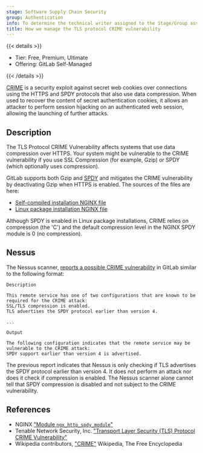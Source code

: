 ```yaml
---
stage: Software Supply Chain Security
group: Authentication
info: To determine the technical writer assigned to the Stage/Group associated with this page, see https://handbook.gitlab.com/handbook/product/ux/technical-writing/#assignments
title: How we manage the TLS protocol CRIME vulnerability
---
```


{{< details >}}

- Tier: Free, Premium, Ultimate
- Offering: GitLab Self-Managed

{{< /details >}}

[CRIME](https://en.wikipedia.org/w/index.php?title=CRIME&oldid=692423806) is a security exploit against
secret web cookies over connections using the HTTPS and SPDY protocols that also
use data compression. When used to recover the content of secret
authentication cookies, it allows an attacker to perform session hijacking on an
authenticated web session, allowing the launching of further attacks.

## Description

The TLS Protocol CRIME Vulnerability affects systems that use data compression
over HTTPS. Your system might be vulnerable to the CRIME vulnerability if you use
SSL Compression (for example, Gzip) or SPDY (which optionally uses compression).

GitLab supports both Gzip and [SPDY](https://nginx.org/en/docs/http/ngx_http_spdy_module.html) and mitigates the CRIME
vulnerability by deactivating Gzip when HTTPS is enabled. The sources of the
files are here:

- [Self-compiled installation NGINX file](https://gitlab.com/gitlab-org/gitlab/-/blob/master/lib/support/nginx/gitlab-ssl)
- [Linux package installation NGINX file](https://gitlab.com/gitlab-org/omnibus-gitlab/blob/master/files/gitlab-cookbooks/gitlab/templates/default/nginx-gitlab-http.conf.erb)

Although SPDY is enabled in Linux package installations, CRIME relies on compression
(the 'C') and the default compression level in the NGINX SPDY module is 0
(no compression).

## Nessus

The Nessus scanner, [reports a possible CRIME vulnerability](https://www.tenable.com/plugins/nessus/62565) in GitLab
similar to the following format:

```plaintext
Description

This remote service has one of two configurations that are known to be required for the CRIME attack:
SSL/TLS compression is enabled.
TLS advertises the SPDY protocol earlier than version 4.

...

Output

The following configuration indicates that the remote service may be vulnerable to the CRIME attack:
SPDY support earlier than version 4 is advertised.
```

The previous report indicates that Nessus is only checking if
TLS advertises the SPDY protocol earlier than version 4. It does not perform an
attack nor does it check if compression is enabled. The Nessus scanner alone
cannot tell that SPDY compression is disabled and not subject to the CRIME
vulnerability.

## References

- NGINX ["Module `ngx_http_spdy_module`"](https://nginx.org/en/docs/http/ngx_http_spdy_module.html)
- Tenable Network Security, Inc. ["Transport Layer Security (TLS) Protocol CRIME Vulnerability"](https://www.tenable.com/plugins/nessus/62565)
- Wikipedia contributors, ["CRIME"](https://en.wikipedia.org/wiki/CRIME) Wikipedia, The Free Encyclopedia
